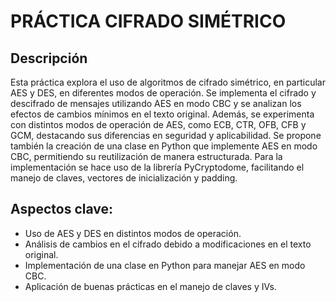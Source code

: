 # PRÁCTICA CIFRADO SIMÉTRICO

## Descripción
Esta práctica explora el uso de algoritmos de cifrado simétrico, en particular AES y DES, en diferentes modos de operación. Se implementa el cifrado y descifrado de mensajes utilizando AES en modo CBC y se analizan los efectos de cambios mínimos en el texto original. Además, se experimenta con distintos modos de operación de AES, como ECB, CTR, OFB, CFB y GCM, destacando sus diferencias en seguridad y aplicabilidad.
Se propone también la creación de una clase en Python que implemente AES en modo CBC, permitiendo su reutilización de manera estructurada.
Para la implementación se hace uso de la librería PyCryptodome, facilitando el manejo de claves, vectores de inicialización y padding.

## Aspectos clave:
  - Uso de AES y DES en distintos modos de operación.
  - Análisis de cambios en el cifrado debido a modificaciones en el texto original.
  - Implementación de una clase en Python para manejar AES en modo CBC.
  - Aplicación de buenas prácticas en el manejo de claves y IVs.
